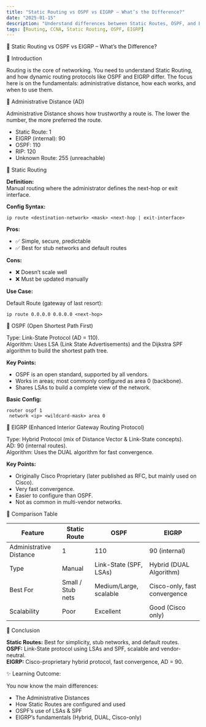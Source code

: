 ```yaml
---
title: "Static Routing vs OSPF vs EIGRP – What’s the Difference?"
date: "2025-01-15"
description: "Understand differences between Static Routes, OSPF, and EIGRP: administrative distance, how they work, pros/cons, and when to use."
tags: [Routing, CCNA, Static Routing, OSPF, EIGRP]
---
```


📝 Static Routing vs OSPF vs EIGRP – What’s the Difference?

🔹 Introduction

Routing is the core of networking. You need to understand Static Routing, and how dynamic routing protocols like OSPF and EIGRP differ. The focus here is on the fundamentals: administrative distance, how each works, and when to use them.

🔹 Administrative Distance (AD)

Administrative Distance shows how trustworthy a route is. The lower the number, the more preferred the route.

- Static Route: 1  
- EIGRP (internal): 90  
- OSPF: 110  
- RIP: 120  
- Unknown Route: 255 (unreachable)

🔹 Static Routing

**Definition:**  
Manual routing where the administrator defines the next-hop or exit interface.

**Config Syntax:**

```
ip route <destination-network> <mask> <next-hop | exit-interface>
```

**Pros:**

- ✅ Simple, secure, predictable
- ✅ Best for stub networks and default routes

**Cons:**

- ❌ Doesn’t scale well
- ❌ Must be updated manually

**Use Case:**

Default Route (gateway of last resort):

```
ip route 0.0.0.0 0.0.0.0 <next-hop>
```

🔹 OSPF (Open Shortest Path First)

Type: Link-State Protocol (AD = 110).  
Algorithm: Uses LSA (Link State Advertisements) and the Dijkstra SPF algorithm to build the shortest path tree.

**Key Points:**

- OSPF is an open standard, supported by all vendors.  
- Works in areas; most commonly configured as area 0 (backbone).  
- Shares LSAs to build a complete view of the network.

**Basic Config:**

```
router ospf 1
 network <ip> <wildcard-mask> area 0
```

🔹 EIGRP (Enhanced Interior Gateway Routing Protocol)

Type: Hybrid Protocol (mix of Distance Vector & Link-State concepts).  
AD: 90 (internal routes).  
Algorithm: Uses the DUAL algorithm for fast convergence.

**Key Points:**

- Originally Cisco Proprietary (later published as RFC, but mainly used on Cisco).  
- Very fast convergence.  
- Easier to configure than OSPF.  
- Not as common in multi-vendor networks.

🔹 Comparison Table

| Feature | Static Route | OSPF | EIGRP |
| --- | --- | --- | --- |
| Administrative Distance | 1 | 110 | 90 (internal) |
| Type | Manual | Link-State (SPF, LSAs) | Hybrid (DUAL Algorithm) |
| Best For | Small / Stub nets | Medium/Large, scalable | Cisco-only, fast convergence |
| Scalability | Poor | Excellent | Good (Cisco only) |

🔹 Conclusion

**Static Routes:** Best for simplicity, stub networks, and default routes.  
**OSPF:** Link-State protocol using LSAs and SPF, scalable and vendor-neutral.  
**EIGRP:** Cisco-proprietary hybrid protocol, fast convergence, AD = 90.

✨ Learning Outcome:

You now know the main differences:

- The Administrative Distances  
- How Static Routes are configured and used  
- OSPF’s use of LSAs & SPF  
- EIGRP’s fundamentals (Hybrid, DUAL, Cisco-only)


